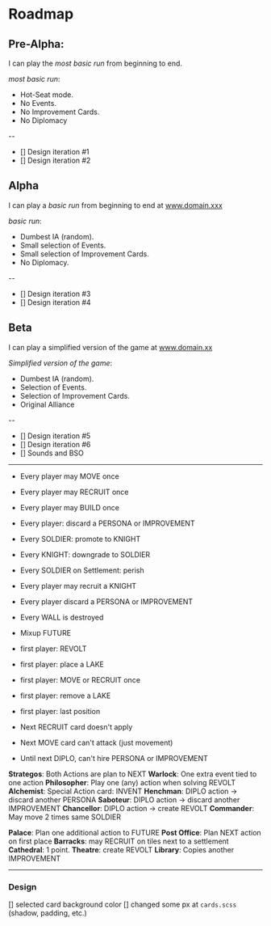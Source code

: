# Roadmap

## Pre-Alpha:

I can play the _most basic run_ from beginning to end.

_most basic run_:

- Hot-Seat mode.
- No Events.
- No Improvement Cards.
- No Diplomacy

--

- [] Design iteration #1
- [] Design iteration #2

## Alpha

I can play a _basic run_ from beginning to end at www.domain.xxx

_basic run_:

- Dumbest IA (random).
- Small selection of Events.
- Small selection of Improvement Cards.
- No Diplomacy.

--

- [] Design iteration #3
- [] Design iteration #4

## Beta

I can play a simplified version of the game at www.domain.xx

_Simplified version of the game_:

- Dumbest IA (random).
- Selection of Events.
- Selection of Improvement Cards.
- Original Alliance

--

- [] Design iteration #5
- [] Design iteration #6
- [] Sounds and BSO

---

- Every player may MOVE once
- Every player may RECRUIT once
- Every player may BUILD once
- Every player: discard a PERSONA or IMPROVEMENT
- Every SOLDIER: promote to KNIGHT
- Every KNIGHT: downgrade to SOLDIER
- Every SOLDIER on Settlement: perish
- Every player may recruit a KNIGHT
- Every player discard a PERSONA or IMPROVEMENT
- Every WALL is destroyed
- Mixup FUTURE
- first player: REVOLT
- first player: place a LAKE
- first player: MOVE or RECRUIT once
- first player: remove a LAKE
- first player: last position

- Next RECRUIT card doesn't apply
- Next MOVE card can't attack (just movement)
- Until next DIPLO, can't hire PERSONA or IMPROVEMENT

**Strategos**: Both Actions are plan to NEXT
**Warlock**: One extra event tied to one action
**Philosopher**: Play one (any) action when solving REVOLT
**Alchemist**: Special Action card: INVENT
**Henchman**: DIPLO action -> discard another PERSONA
**Saboteur**: DIPLO action -> discard another IMPROVEMENT
**Chancellor**: DIPLO action -> create REVOLT
**Commander**: May move 2 times same SOLDIER

**Palace**: Plan one additional action to FUTURE
**Post Office**: Plan NEXT action on first place
**Barracks**: may RECRUIT on tiles next to a settlement
**Cathedral**: 1 point.
**Theatre**: create REVOLT
**Library**: Copies another IMPROVEMENT

---

### Design

[] selected card background color
[] changed some px at `cards.scss` (shadow, padding, etc.)
